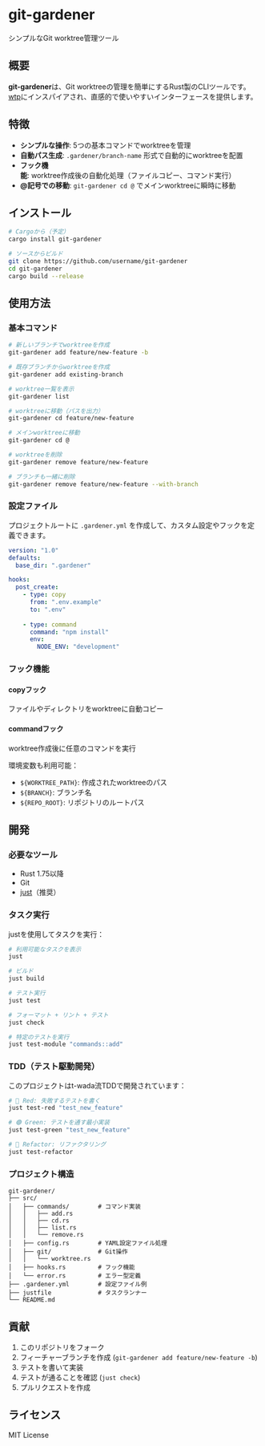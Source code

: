 # git-gardener

シンプルなGit worktree管理ツール

## 概要

**git-gardener**は、Git worktreeの管理を簡単にするRust製のCLIツールです。[wtp](https://github.com/satococoa/wtp)にインスパイアされ、直感的で使いやすいインターフェースを提供します。

## 特徴

- **シンプルな操作**: 5つの基本コマンドでworktreeを管理
- **自動パス生成**: `.gardener/branch-name` 形式で自動的にworktreeを配置
- **フック機能**: worktree作成後の自動化処理（ファイルコピー、コマンド実行）
- **@記号での移動**: `git-gardener cd @` でメインworktreeに瞬時に移動

## インストール

```bash
# Cargoから（予定）
cargo install git-gardener

# ソースからビルド
git clone https://github.com/username/git-gardener
cd git-gardener
cargo build --release
```

## 使用方法

### 基本コマンド

```bash
# 新しいブランチでworktreeを作成
git-gardener add feature/new-feature -b

# 既存ブランチからworktreeを作成
git-gardener add existing-branch

# worktree一覧を表示
git-gardener list

# worktreeに移動（パスを出力）
git-gardener cd feature/new-feature

# メインworktreeに移動
git-gardener cd @

# worktreeを削除
git-gardener remove feature/new-feature

# ブランチも一緒に削除
git-gardener remove feature/new-feature --with-branch
```

### 設定ファイル

プロジェクトルートに `.gardener.yml` を作成して、カスタム設定やフックを定義できます。

```yaml
version: "1.0"
defaults:
  base_dir: ".gardener"

hooks:
  post_create:
    - type: copy
      from: ".env.example"
      to: ".env"
    
    - type: command
      command: "npm install"
      env:
        NODE_ENV: "development"
```

### フック機能

#### copyフック
ファイルやディレクトリをworktreeに自動コピー

#### commandフック
worktree作成後に任意のコマンドを実行

環境変数も利用可能：
- `${WORKTREE_PATH}`: 作成されたworktreeのパス
- `${BRANCH}`: ブランチ名
- `${REPO_ROOT}`: リポジトリのルートパス

## 開発

### 必要なツール

- Rust 1.75以降
- Git
- [just](https://github.com/casey/just)（推奨）

### タスク実行

justを使用してタスクを実行：

```bash
# 利用可能なタスクを表示
just

# ビルド
just build

# テスト実行
just test

# フォーマット + リント + テスト
just check

# 特定のテストを実行
just test-module "commands::add"
```

### TDD（テスト駆動開発）

このプロジェクトはt-wada流TDDで開発されています：

```bash
# 🔴 Red: 失敗するテストを書く
just test-red "test_new_feature"

# 🟢 Green: テストを通す最小実装
just test-green "test_new_feature"

# 🔵 Refactor: リファクタリング
just test-refactor
```

### プロジェクト構造

```
git-gardener/
├── src/
│   ├── commands/        # コマンド実装
│   │   ├── add.rs
│   │   ├── cd.rs
│   │   ├── list.rs
│   │   └── remove.rs
│   ├── config.rs        # YAML設定ファイル処理
│   ├── git/             # Git操作
│   │   └── worktree.rs
│   ├── hooks.rs         # フック機能
│   └── error.rs         # エラー型定義
├── .gardener.yml        # 設定ファイル例
├── justfile             # タスクランナー
└── README.md
```

## 貢献

1. このリポジトリをフォーク
2. フィーチャーブランチを作成 (`git-gardener add feature/new-feature -b`)
3. テストを書いて実装
4. テストが通ることを確認 (`just check`)
5. プルリクエストを作成

## ライセンス

MIT License